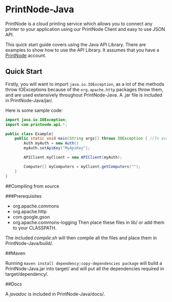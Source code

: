 # PrintNode-Java

PrintNode is a cloud printing service which allows you to connect any printer to your application using our PrintNode Client and easy to use JSON API.

This quick start guide covers using the Java API Library. There are examples to show how to use the API Library. It assumes that you have a [PrintNode](https://www.printnode.com) account.

## Quick Start

Firstly, you will want to import `java.io.IOException`, as a lot of the methods throw IOExceptions because of the `org.apache.http` packages throw them, and are used extensively throughout PrintNode-Java. A .jar file is included in PrintNode-Java/jar/.

Here is some sample code:

```Java
import java.io.IOException;
import com.printnode.api.*;

public class Example{
	public static void main(String args[] throws IOException { //To avoid try catches
		Auth myAuth = new Auth()
		myAuth.setApiKey("MyApiKey");

		APIClient myClient = new APIClient(myAuth);

		Computer[] myComputers = myClient.getComputers("");
	}
}
```

##Compiling from source

###Prerequisites

* org.apache.commons
* org.apache.http
* com.google.gson
* org.apache.commons-logging
Then place these files in lib/ or add them to your CLASSPATH.

The included *compile.sh* will then compile all the files and place them in PrintNode-Java/build/.

##Maven

Running `maven install dependency:copy-dependencies package` will build a PrintNode-Java.jar into target/ and will put all the dependencies required in target/dependency/.

##Docs

A *javadoc* is included in PrintNode-Java/docs/.


